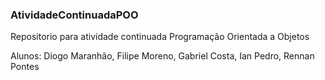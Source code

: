 ### AtividadeContinuadaPOO

Repositorio para atividade continuada Programação Orientada a Objetos 

Alunos: Diogo Maranhão, Filipe Moreno, Gabriel Costa, Ian Pedro, Rennan Pontes
